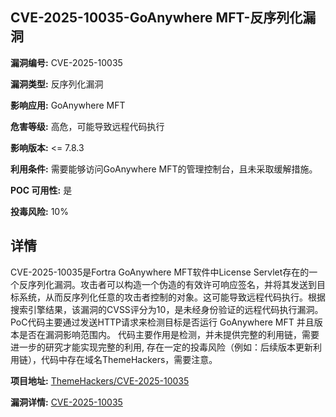 ## CVE-2025-10035-GoAnywhere MFT-反序列化漏洞

**漏洞编号:** CVE-2025-10035

**漏洞类型:** 反序列化漏洞

**影响应用:** GoAnywhere MFT

**危害等级:** 高危，可能导致远程代码执行

**影响版本:** <= 7.8.3

**利用条件:** 需要能够访问GoAnywhere MFT的管理控制台，且未采取缓解措施。

**POC 可用性:** 是

**投毒风险:** 10%

## 详情

CVE-2025-10035是Fortra GoAnywhere MFT软件中License Servlet存在的一个反序列化漏洞。攻击者可以构造一个伪造的有效许可响应签名，并将其发送到目标系统，从而反序列化任意的攻击者控制的对象。这可能导致远程代码执行。根据搜索引擎结果，该漏洞的CVSS评分为10，是未经身份验证的远程代码执行漏洞。PoC代码主要通过发送HTTP请求来检测目标是否运行 GoAnywhere MFT 并且版本是否在漏洞影响范围内。 代码主要作用是检测，并未提供完整的利用链，需要进一步的研究才能实现完整的利用, 存在一定的投毒风险（例如：后续版本更新利用链），代码中存在域名ThemeHackers，需要注意。

**项目地址:** [ThemeHackers/CVE-2025-10035](https://github.com/ThemeHackers/CVE-2025-10035)

**漏洞详情:** [CVE-2025-10035](https://nvd.nist.gov/vuln/detail/CVE-2025-10035)
